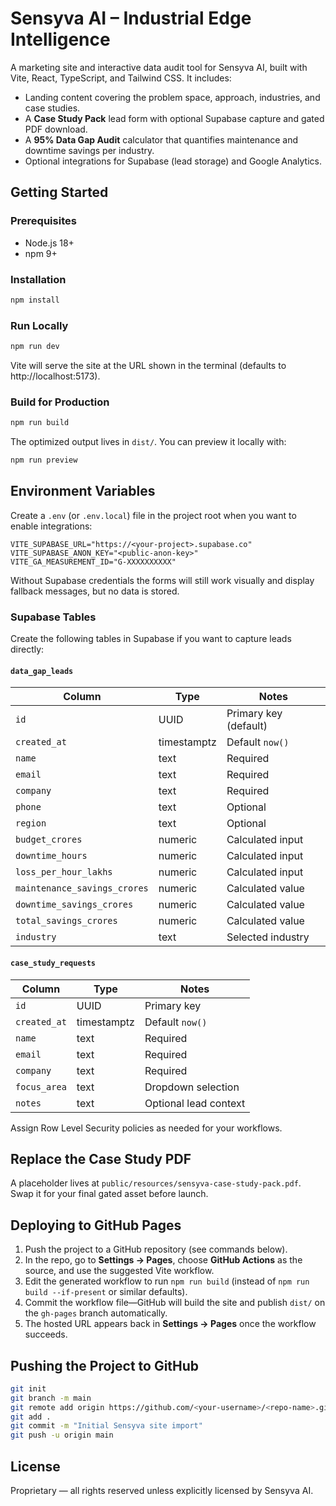 # Sensyva AI – Industrial Edge Intelligence

A marketing site and interactive data audit tool for Sensyva AI, built with Vite, React, TypeScript, and Tailwind CSS. It includes:

- Landing content covering the problem space, approach, industries, and case studies.
- A **Case Study Pack** lead form with optional Supabase capture and gated PDF download.
- A **95% Data Gap Audit** calculator that quantifies maintenance and downtime savings per industry.
- Optional integrations for Supabase (lead storage) and Google Analytics.

## Getting Started

### Prerequisites

- Node.js 18+
- npm 9+

### Installation

```bash
npm install
```

### Run Locally

```bash
npm run dev
```

Vite will serve the site at the URL shown in the terminal (defaults to http://localhost:5173).

### Build for Production

```bash
npm run build
```

The optimized output lives in `dist/`. You can preview it locally with:

```bash
npm run preview
```

## Environment Variables

Create a `.env` (or `.env.local`) file in the project root when you want to enable integrations:

```
VITE_SUPABASE_URL="https://<your-project>.supabase.co"
VITE_SUPABASE_ANON_KEY="<public-anon-key>"
VITE_GA_MEASUREMENT_ID="G-XXXXXXXXXX"
```

Without Supabase credentials the forms will still work visually and display fallback messages, but no data is stored.

### Supabase Tables

Create the following tables in Supabase if you want to capture leads directly:

#### `data_gap_leads`

| Column                         | Type    | Notes                                      |
|--------------------------------|---------|--------------------------------------------|
| `id`                           | UUID    | Primary key (default)                      |
| `created_at`                   | timestamptz | Default `now()`                         |
| `name`                         | text    | Required                                   |
| `email`                        | text    | Required                                   |
| `company`                      | text    | Required                                   |
| `phone`                        | text    | Optional                                   |
| `region`                       | text    | Optional                                   |
| `budget_crores`                | numeric | Calculated input                           |
| `downtime_hours`               | numeric | Calculated input                           |
| `loss_per_hour_lakhs`         | numeric | Calculated input                           |
| `maintenance_savings_crores`   | numeric | Calculated value                           |
| `downtime_savings_crores`      | numeric | Calculated value                           |
| `total_savings_crores`         | numeric | Calculated value                           |
| `industry`                     | text    | Selected industry                          |

#### `case_study_requests`

| Column          | Type        | Notes                                 |
|-----------------|-------------|---------------------------------------|
| `id`            | UUID        | Primary key                           |
| `created_at`    | timestamptz | Default `now()`                       |
| `name`          | text        | Required                              |
| `email`         | text        | Required                              |
| `company`       | text        | Required                              |
| `focus_area`    | text        | Dropdown selection                    |
| `notes`         | text        | Optional lead context                 |

Assign Row Level Security policies as needed for your workflows.

## Replace the Case Study PDF

A placeholder lives at `public/resources/sensyva-case-study-pack.pdf`. Swap it for your final gated asset before launch.

## Deploying to GitHub Pages

1. Push the project to a GitHub repository (see commands below).
2. In the repo, go to **Settings → Pages**, choose **GitHub Actions** as the source, and use the suggested Vite workflow.
3. Edit the generated workflow to run `npm run build` (instead of `npm run build --if-present` or similar defaults).
4. Commit the workflow file—GitHub will build the site and publish `dist/` on the `gh-pages` branch automatically.
5. The hosted URL appears back in **Settings → Pages** once the workflow succeeds.

## Pushing the Project to GitHub

```bash
git init
git branch -m main
git remote add origin https://github.com/<your-username>/<repo-name>.git
git add .
git commit -m "Initial Sensyva site import"
git push -u origin main
```

## License

Proprietary — all rights reserved unless explicitly licensed by Sensyva AI.

